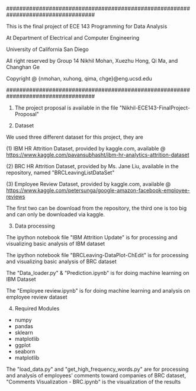 ###################################################################################

This is the final project of ECE 143 Programming for Data Analysis

At Department of Electrical and Computer Engineering

University of California San Diego

All right reserved by Group 14 Nikhil Mohan, Xuezhu Hong, Qi Ma, and Changhan Ge

Copyright @ {nmohan, xuhong, qima, chge}@eng.ucsd.edu

###################################################################################

1. The project proposal is available in the file "Nikhil-ECE143-FinalProject-Proposal"

2. Dataset

We used three different dataset for this project, they are

(1) IBM HR Attrition Dataset, provided by kaggle.com, available @ https://www.kaggle.com/pavansubhasht/ibm-hr-analytics-attrition-dataset 

(2) BRC HR Attrition Dataset, provided by Ms. Jane Liu, available in the repository, named "BRCLeavingListDataSet"

(3) Employee Review Dataset, provided by kaggle.com, available @ https://www.kaggle.com/petersunga/google-amazon-facebook-employee-reviews 

The first two can be download from the repository, the third one is too big and can only be downloaded via kaggle.

3. Data processing

The ipython notebook file "IBM Attrition Update" is for processing and visualizing basic analysis of IBM dataset

The ipython notebook file "BRCLeaving-DataPlot-ChEdit" is for processing and visualizing basic analysis of BRC dataset

The "Data_loader.py" & "Prediction.ipynb" is for doing machine learning on IBM Dataset

The "Employee review.ipynb" is for doing machine learning and analysis on employee review dataset

4. Required Modules
- numpy
- pandas
- sklearn
- matplotlib
- ggplot
- seaborn
- matplotlib

The "load_data.py" and "get_high_frequency_words.py" are for processing and analysis of employees' comments toward companies of BRC dataset, "Comments Visualization - BRC.ipynb" is the visualization of the results
